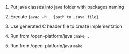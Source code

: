 1. Put java classes into java folder with packages naming
2. Execute ```javac -h . {path to .java file}```. 
3. Use generated C header file to create implementation


1. Run from /open-platform/java ```cmake .```
2. Run from /open-platform/java ```make```